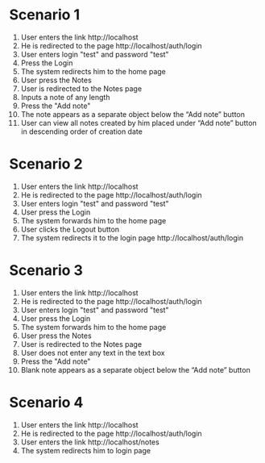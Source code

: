 # Scenario 1
1. User enters the link http://localhost 
2. He is redirected to the page http://localhost/auth/login 
3. User enters login "test" and password "test"
4. Press the Login
5. The system redirects him to the home page
6. User press the Notes
7. User is redirected to the Notes page
8. Inputs a note of any length
9. Press the "Add note"
10. The note appears as a separate object below the “Add note” button
11. User can view all notes created by him placed under “Add note” button in descending order of creation date

# Scenario 2
1. User enters the link http://localhost 
2. He is redirected to the page http://localhost/auth/login 
3. User enters login "test" and password "test"
4. User press the Login
5. The system forwards him to the home page
6. User clicks the Logout button
7. The system redirects it to the login page http://localhost/auth/login

# Scenario 3
1. User enters the link http://localhost
2. He is redirected to the page http://localhost/auth/login 
3. User enters login "test" and password "test"
4. User press the Login
5. The system forwards him to the home page
6. User press the Notes
7. User is redirected to the Notes page 
8. User does not enter any text in the text box
9. Press the "Add note"
10. Blank note appears as a separate object below the “Add note” button

# Scenario 4
1. User enters the link http://localhost 
2. He is redirected to the page http://localhost/auth/login 
3. User enters the link http://localhost/notes 
4. The system redirects him to login page
